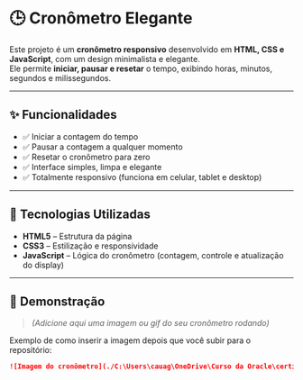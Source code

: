 # 🕒 Cronômetro Elegante

Este projeto é um **cronômetro responsivo** desenvolvido em **HTML, CSS e JavaScript**, com um design minimalista e elegante.  
Ele permite **iniciar, pausar e resetar** o tempo, exibindo horas, minutos, segundos e milissegundos.

---

## ✨ Funcionalidades

- ✅ Iniciar a contagem do tempo
- ✅ Pausar a contagem a qualquer momento
- ✅ Resetar o cronômetro para zero
- ✅ Interface simples, limpa e elegante
- ✅ Totalmente responsivo (funciona em celular, tablet e desktop)

---

## 🚀 Tecnologias Utilizadas

- **HTML5** – Estrutura da página  
- **CSS3** – Estilização e responsividade  
- **JavaScript** – Lógica do cronômetro (contagem, controle e atualização do display)

---

## 📸 Demonstração

> _(Adicione aqui uma imagem ou gif do seu cronômetro rodando)_

Exemplo de como inserir a imagem depois que você subir para o repositório:
```markdown
![Imagem do cronômetro](./C:\Users\cauag\OneDrive\Curso da Oracle\certificado oracle)
